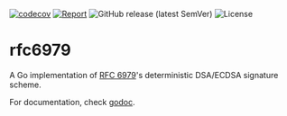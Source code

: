 [![codecov](https://codecov.io/gh/nspcc-dev/rfc6979/branch/master/graph/badge.svg)](https://codecov.io/gh/nspcc-dev/rfc6979)
[![Report](https://goreportcard.com/badge/github.com/nspcc-dev/rfc6979)](https://goreportcard.com/report/github.com/nspcc-dev/rfc6979)
![GitHub release (latest SemVer)](https://img.shields.io/github/v/release/nspcc-dev/rfc6979?sort=semver)
![License](https://img.shields.io/github/license/nspcc-dev/rfc6979.svg?style=popout)

rfc6979
=======

A Go implementation of [RFC 6979](https://tools.ietf.org/html/rfc6979)'s
deterministic DSA/ECDSA signature scheme.

For documentation, check [godoc](http://godoc.org/github.com/nspcc-dev/rfc6979).
